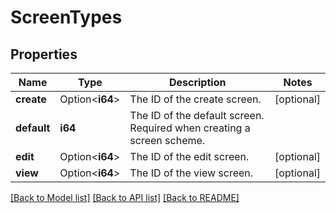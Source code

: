 # ScreenTypes

## Properties

Name | Type | Description | Notes
------------ | ------------- | ------------- | -------------
**create** | Option<**i64**> | The ID of the create screen. | [optional]
**default** | **i64** | The ID of the default screen. Required when creating a screen scheme. | 
**edit** | Option<**i64**> | The ID of the edit screen. | [optional]
**view** | Option<**i64**> | The ID of the view screen. | [optional]

[[Back to Model list]](../README.md#documentation-for-models) [[Back to API list]](../README.md#documentation-for-api-endpoints) [[Back to README]](../README.md)


